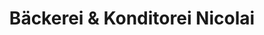 ---
title: "Bäckerei & Konditorei Nicolai"
url: /berlin/baeckerei-und-konditorei-nicolai/
shop: Bäckerei
---